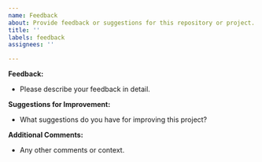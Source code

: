 ```yaml
---
name: Feedback
about: Provide feedback or suggestions for this repository or project.
title: ''
labels: feedback
assignees: ''

---
```


**Feedback:**
- Please describe your feedback in detail.

**Suggestions for Improvement:**
- What suggestions do you have for improving this project?

**Additional Comments:**
- Any other comments or context.
